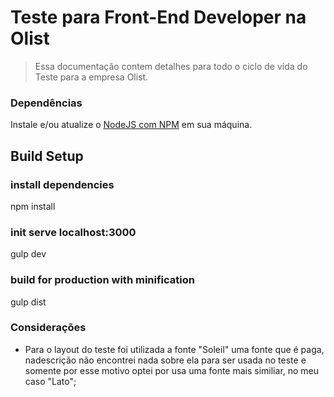 
# Teste para Front-End Developer na Olist
> Essa documentação contem detalhes para todo o ciclo de vida do Teste para a empresa Olist.

### Dependências
Instale e/ou atualize o [NodeJS com NPM](https://nodejs.org/en/) em sua máquina.

## Build Setup

### install dependencies
npm install

### init serve localhost:3000
gulp dev

### build for production with minification
gulp dist

### Considerações
- Para o layout do teste foi utilizada a fonte "Soleil" uma fonte que é paga, nadescrição não encontrei nada sobre ela para ser usada no teste e somente por esse motivo optei por usa uma fonte mais similiar, no meu caso "Lato";
